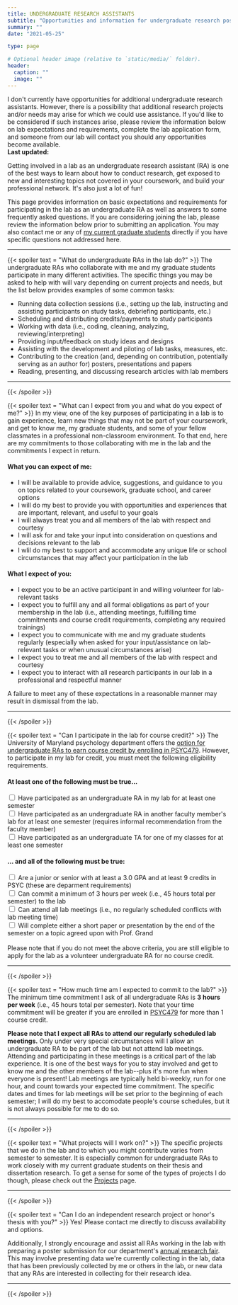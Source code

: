 ```yaml
---
title: UNDERGRADUATE RESEARCH ASSISTANTS
subtitle: "Opportunities and information for undergraduate research positions"
summary: ""
date: "2021-05-25"

type: page

# Optional header image (relative to `static/media/` folder).
header:
  caption: ""
  image: ""
---
```

<!-- ACCEPTING RAs -->
<!-- <div class = "alert alert-success">
  <div class = "row">
    <div class = "col-md-12">
      I am currently accepting applications for volunteer undergraduate research assistants. Please review the information below on lab expectations and requirements, complete the lab application form, and someone from our lab will follow up to schedule a time to discuss opportunities.
      <br><span style="font-weight: bold">Last updated: <script> document.write(new Date().toLocaleDateString());</script></span>
    </div>
  </div>
</div> -->

<!-- MAYBE ACCEPTING RAs -->
<div class = "alert alert-warning">
  <div class = "row">
      <div class = "col-md-12">
        I don't currently have opportunities for additional undergraduate research assistants. However, there is a possibility that additional research projects and/or needs may arise for which we could use assistance. If you'd like to be considered if such instances arise, please review the information below on lab expectations and requirements, complete the lab application form, and someone from our lab will contact you should any opportunities become available.
        <br><span style="font-weight: bold">Last updated: <script> document.write(new Date().toLocaleDateString());</script></span>
      </div>
  </div>
</div>

<!-- NOT ACCEPTING RAs -->
<!-- <div class = "alert alert-danger">
  <div class = "row">
      <div class = "col-md-12">
        I don't currently have openings for additional undergraduate research assistants and do not anticipate further opportunities to participate in the lab. If you are interested in joining the lab at some point in the future, please check back after the current semester has ended and prior to the start of next semester.
        <br><span style="font-weight: bold">Last updated: <script> document.write(new Date().toLocaleDateString());</script></span>
      </div>
  </div>
</div> -->

Getting involved in a lab as an undergraduate research assistant (RA) is one of the best ways to learn about how to conduct research, get exposed to new and interesting topics not covered in your coursework, and build your professional network. It's also just a lot of fun!

This page provides information on basic expectations and requirements for participating in the lab as an undergraduate RA as well as answers to some frequently asked questions. If you are considering joining the lab, please review the information below prior to submitting an application. You may also contact me or any of [my current graduate students](/people) directly if you have specific questions not addressed here.
<hr>

{{< spoiler text = "What do undergraduate RAs in the lab do?" >}}
The undergraduate RAs who collaborate with me and my graduate students participate in many different activities. The specific things you may be asked to help with will vary depending on current projects and needs, but the list below provides examples of some common tasks:

- Running data collection sessions (i.e., setting up the lab, instructing and assisting participants on study tasks, debriefing participants, etc.)
- Scheduling and distributing credits/payments to study participants
- Working with data (i.e., coding, cleaning, analyzing, reviewing/interpreting)
- Providing input/feedback on study ideas and designs
- Assisting with the development and piloting of lab tasks, measures, etc.
- Contributing to the creation (and, depending on contribution, potentially serving as an author for) posters, presentations and papers
- Reading, presenting, and discussing research articles with lab members
<hr>
{{< /spoiler >}}


{{< spoiler text = "What can I expect from you and what do you expect of me?" >}}
In my view, one of the key purposes of participating in a lab is to gain experience, learn new things that may not be part of your coursework, and get to know me, my graduate students, and some of your fellow classmates in a professional non-classroom environment. To that end, here are my commitments to those collaborating with me in the lab and the commitments I expect in return.

#### What you can expect of me:
- I will be available to provide advice, suggestions, and guidance to you on topics related to your coursework, graduate school, and career options
- I will do my best to provide you with opportunities and experiences that are important, relevant, and useful to your goals
- I will always treat you and all members of the lab with respect and courtesy
- I will ask for and take your input into consideration on questions and decisions relevant to the lab
- I wlil do my best to support and accommodate any unique life or school circumstances that may affect your participation in the lab

#### What I expect of you:
- I expect you to be an active participant in and willing volunteer for lab-relevant tasks
- I expect you to fulfill any and all formal obligations as part of your membership in the lab (i.e., attending meetings, fulfilling time commitments and course credit requirements, completing any required trainings)
- I expect you to communicate with me and my graduate students regularly (especially when asked for your input/assistance on lab-relevant tasks or when unusual circumstances arise)
- I expect you to treat me and all members of the lab with respect and courtesy
- I expect you to interact with all research participants in our lab in a professional and respectful manner

A failure to meet any of these expectations in a reasonable manner may result in dismissal from the lab.
<hr>
{{< /spoiler >}}


{{< spoiler text = "Can I participate in the lab for course credit?" >}}
The University of Maryland psychology department offers the [option for undergraduate RAs to earn course credit by enrolling in PSYC479](https://psyc.umd.edu/undergraduate/psyc-forms). However, to participate in my lab for credit, you must meet the following eligibility requirements.

#### At least one of the following must be true...
<div class = "form-check">
  <input id = "myRA" class = "form-check-input" type = "checkbox" value = "">
  <label class = "form-check-label" for = "myRA">
  Have participated as an undergraduate RA in my lab for at least one semester
  </label>
</div>
<div class = "form-check">
  <input id = "otherRA" class = "form-check-input" type = "checkbox" value = "">
  <label class = "form-check-label" for = "otherRA">
  Have participated as an undergraduate RA in another faculty member's lab for at least one semester (requires informal recommendation from the faculty member)
  </label>
</div>
<div class = "form-check">
  <input id = "myTA" class = "form-check-input" type = "checkbox" value = "">
  <label class = "form-check-label" for = "myTA">
  Have participated as an undergraduate TA for one of my classes for at least one semester
  </label>
</div>

#### ... and all of the following must be true:
<div class = "form-check">
  <input id = "raRequirements" class = "form-check-input" type = "checkbox" value = "">
  <label class = "form-check-label" for = "raRequirements">
  Are a junior or senior with at least a 3.0 GPA and at least 9 credits in PSYC (these are deparment requirements)
  </label>
</div>
<div class = "form-check">
  <input id = "raHours" class = "form-check-input" type = "checkbox" value = "">
  <label class = "form-check-label" for = "raHours">
  Can commit a minimum of 3 hours per week (i.e., 45 hours total per semester) to the lab
  </label>
</div>
<div class = "form-check">
  <input id = "raMtg" class = "form-check-input" type = "checkbox" value = "">
  <label class = "form-check-label" for = "raMtg">
  Can attend all lab meetings (i.e., no regularly scheduled conflicts with lab meeting time)
  </label>
</div>
<div class = "form-check">
  <input id = "raAssignment" class = "form-check-input" type = "checkbox" value = "">
  <label class = "form-check-label" for = "raAssignment">
  Will complete either a short paper or presentation by the end of the semester on a topic agreed upon with Prof. Grand
  </label>
</div>
<br>
Please note that if you do not meet the above criteria, you are still eligible to apply for the lab as a volunteer undergraduate RA for no course credit. 
<hr>
{{< /spoiler >}}


{{< spoiler text = "How much time am I expected to commit to the lab?" >}}
The minimum time commitment I ask of all undergraduate RAs is **3 hours per week** (i.e., 45 hours total per semester). Note that your time commitment will be greater if you are enrolled in [PSYC479](https://psyc.umd.edu/undergraduate/psyc-forms) for more than 1 course credit.

**Please note that I expect all RAs to attend our regularly scheduled lab meetings.** Only under very special circumstances will I allow an undergraduate RA to be part of the lab but not attend lab meetings. Attending and participating in these meetings is a critical part of the lab experience. It is one of the best ways for you to stay involved and get to know me and the other members of the lab--plus it's more fun when everyone is present! Lab meetings are typically held bi-weekly, run for one hour, and count towards your expected time commitment. The specific dates and times for lab meetings will be set prior to the beginning of each semester; I will do my best to accomodate people's course schedules, but it is not always possible for me to do so.
<hr>
{{< /spoiler >}}


{{< spoiler text = "What projects will I work on?" >}}
The specific projects that we do in the lab and to which you might contribute varies from semester to semester. It is especially common for undergraduate RAs to work closely with my current graduate students on their thesis and dissertation research. To get a sense for some of the types of projects I do though, please check out the [Projects](/projects-home) page. 
<hr>
{{< /spoiler >}}


{{< spoiler text = "Can I do an independent research project or honor's thesis with you?" >}}
Yes! Please contact me directly to discuss availability and options.

Additionally, I strongly encourage and assist all RAs working in the lab with preparing a poster submission for our department's [annual research fair](https://psyc.umd.edu/undergraduate/undergraduate-research-day). This may involve presenting data we're currently collecting in the lab, data that has been previously collected by me or others in the lab, or new data that any RAs are interested in collecting for their research idea.
<hr>
{{< /spoiler >}}

